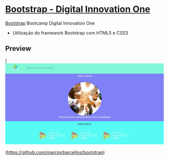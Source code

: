 # [Bootstrap - Digital Innovation One](https://github.com/marciorbarcellos/bootstrap)

[Bootstrap](https://github.com/marciorbarcellos/bootstrap) Bootcamp Digital Innovation One

* Utilização do framework Bootstrap com HTML5 e CSS3


## Preview

[![Boostrap Preview](https://github.com/marciorbarcellos/Bootstrap/blob/master/img/bootstrap.jpg)


(https://github.com/marciorbarcellos/bootstrap)

